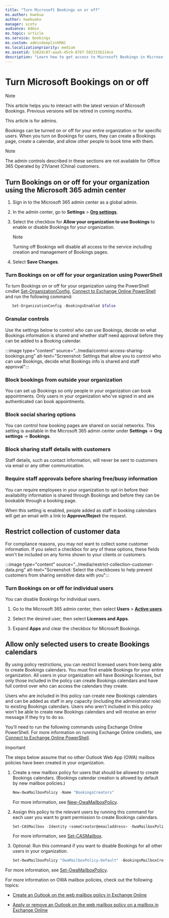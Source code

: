 ```yaml
---
title: "Turn Microsoft Bookings on or off"
ms.author: kwekua
author: kwekuako
manager: scotv
audience: Admin
ms.topic: article
ms.service: bookings
ms.custom: admindeeplinkMAC
ms.localizationpriority: medium
ms.assetid: 5382dc07-aaa5-45c9-8767-502333b214ce
description: "Learn how to get access to Microsoft Bookings in Microsoft 365."
---
```


# Turn Microsoft Bookings on or off

> [!NOTE]
> This article helps you to interact with the latest version of Microsoft Bookings. Previous versions will be retired in coming months.

This article is for admins. 

Bookings can be turned on or off for your entire organization or for specific users. When you turn on Bookings for users, they can create a Bookings page, create a calendar, and allow other people to book time with them.

> [!NOTE]
> The admin controls described in these sections are not available for Office 365 Operated by 21Vianet (China) customers.

## Turn Bookings on or off for your organization using the Microsoft 365 admin center

1. Sign in to the Microsoft 365 admin center as a global admin.

2. In the admin center, go to **Settings** \> <a href="https://go.microsoft.com/fwlink/p/?linkid=2053743" target="_blank">**Org settings**</a>.

3. Select the checkbox for **Allow your organization to use Bookings** to enable or disable Bookings for your organization.

   > [!NOTE]
   > Turning off Bookings will disable all access to the service including creation and management of Bookings pages.

4. Select **Save Changes**.

### Turn Bookings on or off for your organization using PowerShell

To turn Bookings on or off for your organization using the PowerShell cmdlet [Set-OrganizationConfig](/powershell/module/exchange/set-organizationconfig), [Connect to Exchange Online PowerShell](/powershell/exchange/connect-to-exchange-online-powershell) and run the following command:

```PowerShell
   Set-OrganizationConfig -BookingsEnabled $false
```

### Granular controls

Use the settings below to control who can use Bookings, decide on what Bookings information is shared and whether staff need approval before they can be added to a Booking calendar.

:::image type="content" source="../media/control-access-sharing-bookings.png" alt-text="Screenshot: Settings that allow you to control who can use Bookings, decide what Bookings info is shared and staff approval":::

### Block bookings from outside your organization

You can set up Bookings so only people in your organization can book appointments. Only users in your organization who've signed in and are authenticated can book appointments.

### Block social sharing options

You can control how booking pages are shared on social networks. This setting is available in the Microsoft 365 admin center under **Settings** -> **Org settings** -> **Bookings**.

### Block sharing staff details with customers

Staff details, such as contact information, will never be sent to customers via email or any other communication.

### Require staff approvals before sharing free/busy information

You can require employees in your organization to opt-in before their availability information is shared through Bookings and before they can be bookable through a booking page.

When this setting is enabled, people added as staff in booking calendars will get an email with a link to **Approve/Reject** the request.

## Restrict collection of customer data

For compliance reasons, you may not want to collect some customer information. If you select a checkbox for any of these options, these fields won't be included on any forms shown to your clients or customers.

:::image type="content" source="../media/restrict-collection-customer-data.png" alt-text="Screenshot: Select the checkboxes to help prevent customers from sharing sensitive data with you":::

### Turn Bookings on or off for individual users

You can disable Bookings for individual users.

1. Go to the Microsoft 365 admin center, then select **Users** \> <a href="https://go.microsoft.com/fwlink/p/?linkid=834822" target="_blank">**Active users**</a>.

1. Select the desired user, then select **Licenses and Apps**.

1. Expand **Apps** and clear the checkbox for Microsoft Bookings.

## Allow only selected users to create Bookings calendars

By using policy restrictions, you can restrict licensed users from being able to create Bookings calendars. You must first enable Bookings for your entire organization. All users in your organization will have Bookings licenses, but only those included in the policy can create Bookings calendars and have full control over who can access the calendars they create.

Users who are included in this policy can create new Bookings calendars and can be added as staff in any capacity (including the administrator role) to existing Bookings calendars. Users who aren't included in this policy won't be able to create new Bookings calendars and will receive an error message if they try to do so.

You'll need to run the following commands using Exchange Online PowerShell. For more information on running Exchange Online cmdlets, see [Connect to Exchange Online PowerShell](/powershell/exchange/connect-to-exchange-online-powershell).

> [!IMPORTANT]
> The steps below assume that no other Outlook Web App (OWA) mailbox policies have been created in your organization.

1. Create a new mailbox policy for users that should be allowed to create Bookings calendars. (Bookings calendar creation is allowed by default by new mailbox policies.)

   ```PowerShell
   New-OwaMailboxPolicy -Name "BookingsCreators"
   ```

   For more information, see [New-OwaMailboxPolicy](/powershell/module/exchange/new-owamailboxpolicy).

2. Assign this policy to the relevant users by running this command for each user you want to grant permission to create Bookings calendars.

   ```PowerShell
   Set-CASMailbox -Identity <someCreator@emailaddress> -OwaMailboxPolicy "BookingsCreators"
   ```

   For more information, see [Set-CASMailbox](/powershell/module/exchange/set-casmailbox).

3. Optional: Run this command if you want to disable Bookings for all other users in your organization.

   ```PowerShell
   Set-OwaMailboxPolicy "OwaMailboxPolicy-Default" -BookingsMailboxCreationEnabled:$false
   ```

For more information, see [Set-OwaMailboxPolicy](/powershell/module/exchange/set-owamailboxpolicy).

For more information on OWA mailbox policies, check out the following topics:

- [Create an Outlook on the web mailbox policy in Exchange Online](/exchange/clients-and-mobile-in-exchange-online/outlook-on-the-web/create-outlook-web-app-mailbox-policy)

- [Apply or remove an Outlook on the web mailbox policy on a mailbox in Exchange Online](/exchange/clients-and-mobile-in-exchange-online/outlook-on-the-web/create-outlook-web-app-mailbox-policy)
